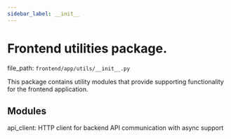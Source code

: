 ```yaml
---
sidebar_label: __init__
---
```


# Frontend utilities package.

  file_path: `frontend/app/utils/__init__.py`

This package contains utility modules that provide supporting functionality for the frontend application.

## Modules

api_client: HTTP client for backend API communication with async support
